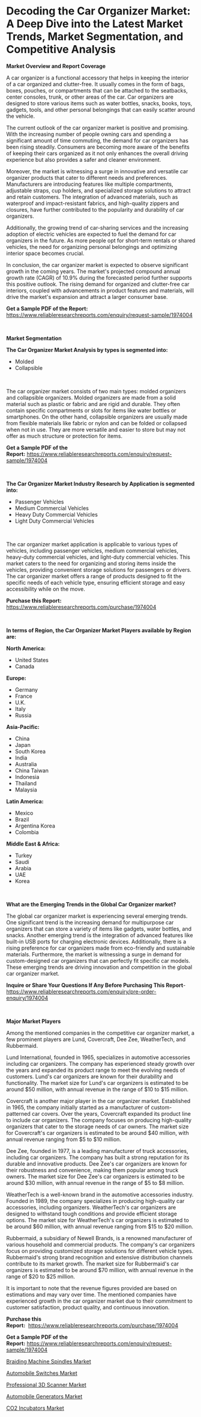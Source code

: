 <p><h1>Decoding the Car Organizer Market: A Deep Dive into the Latest Market Trends, Market Segmentation, and Competitive Analysis</h1></p><p><strong>Market Overview and Report Coverage</strong></p>
<p><p>A car organizer is a functional accessory that helps in keeping the interior of a car organized and clutter-free. It usually comes in the form of bags, boxes, pouches, or compartments that can be attached to the seatbacks, center consoles, trunk, or other areas of the car. Car organizers are designed to store various items such as water bottles, snacks, books, toys, gadgets, tools, and other personal belongings that can easily scatter around the vehicle.</p><p>The current outlook of the car organizer market is positive and promising. With the increasing number of people owning cars and spending a significant amount of time commuting, the demand for car organizers has been rising steadily. Consumers are becoming more aware of the benefits of keeping their cars organized as it not only enhances the overall driving experience but also provides a safer and cleaner environment.</p><p>Moreover, the market is witnessing a surge in innovative and versatile car organizer products that cater to different needs and preferences. Manufacturers are introducing features like multiple compartments, adjustable straps, cup holders, and specialized storage solutions to attract and retain customers. The integration of advanced materials, such as waterproof and impact-resistant fabrics, and high-quality zippers and closures, have further contributed to the popularity and durability of car organizers.</p><p>Additionally, the growing trend of car-sharing services and the increasing adoption of electric vehicles are expected to fuel the demand for car organizers in the future. As more people opt for short-term rentals or shared vehicles, the need for organizing personal belongings and optimizing interior space becomes crucial.</p><p>In conclusion, the car organizer market is expected to observe significant growth in the coming years. The market's projected compound annual growth rate (CAGR) of 10.9% during the forecasted period further supports this positive outlook. The rising demand for organized and clutter-free car interiors, coupled with advancements in product features and materials, will drive the market's expansion and attract a larger consumer base.</p></p>
<p><strong>Get a Sample PDF of the Report:</strong> <a href="https://www.reliableresearchreports.com/enquiry/request-sample/1974004">https://www.reliableresearchreports.com/enquiry/request-sample/1974004</a></p>
<p>&nbsp;</p>
<p><strong>Market Segmentation</strong></p>
<p><strong>The Car Organizer Market Analysis by types is segmented into:</strong></p>
<p><ul><li>Molded</li><li>Collapsible</li></ul></p>
<p>&nbsp;</p>
<p><p>The car organizer market consists of two main types: molded organizers and collapsible organizers. Molded organizers are made from a solid material such as plastic or fabric and are rigid and durable. They often contain specific compartments or slots for items like water bottles or smartphones. On the other hand, collapsible organizers are usually made from flexible materials like fabric or nylon and can be folded or collapsed when not in use. They are more versatile and easier to store but may not offer as much structure or protection for items.</p></p>
<p><strong>Get a Sample PDF of the Report:</strong>&nbsp;<a href="https://www.reliableresearchreports.com/enquiry/request-sample/1974004">https://www.reliableresearchreports.com/enquiry/request-sample/1974004</a></p>
<p>&nbsp;</p>
<p><strong>The Car Organizer Market Industry Research by Application is segmented into:</strong></p>
<p><ul><li>Passenger Vehicles</li><li>Medium Commercial Vehicles</li><li>Heavy Duty Commercial Vehicles</li><li>Light Duty Commercial Vehicles</li></ul></p>
<p>&nbsp;</p>
<p><p>The car organizer market application is applicable to various types of vehicles, including passenger vehicles, medium commercial vehicles, heavy-duty commercial vehicles, and light-duty commercial vehicles. This market caters to the need for organizing and storing items inside the vehicles, providing convenient storage solutions for passengers or drivers. The car organizer market offers a range of products designed to fit the specific needs of each vehicle type, ensuring efficient storage and easy accessibility while on the move.</p></p>
<p><strong>Purchase this Report:</strong>&nbsp; <a href="https://www.reliableresearchreports.com/purchase/1974004">https://www.reliableresearchreports.com/purchase/1974004</a></p>
<p>&nbsp;</p>
<p><strong>In terms of Region, the Car Organizer Market Players available by Region are:</strong></p>
<p>
    <p> <strong> North America: </strong>
        <ul>
            <li>United States</li>
            <li>Canada</li>
        </ul>
        </p> 
    <p> <strong> Europe: </strong>
        <ul>
            <li>Germany</li>
            <li>France</li>
            <li>U.K.</li>
            <li>Italy</li>
            <li>Russia</li>
        </ul>
        </p> 
    <p> <strong> Asia-Pacific: </strong>
        <ul>
            <li>China</li>
            <li>Japan</li>
            <li>South Korea</li>
            <li>India</li>
            <li>Australia</li>
            <li>China Taiwan</li>
            <li>Indonesia</li>
            <li>Thailand</li>
            <li>Malaysia</li>
        </ul>
        </p> 
    <p> <strong> Latin America: </strong>
        <ul>
            <li>Mexico</li>
            <li>Brazil</li>
            <li>Argentina Korea</li>
            <li>Colombia</li>
        </ul>
        </p> 
    <p> <strong> Middle East & Africa: </strong>
        <ul>
            <li>Turkey</li>
            <li>Saudi</li>
            <li>Arabia</li>
            <li>UAE</li>
            <li>Korea</li>
        </ul>
    </p>
    </p>
<p>&nbsp;</p>
<p><strong>What are the Emerging Trends in the Global Car Organizer market?</strong></p>
<p><p>The global car organizer market is experiencing several emerging trends. One significant trend is the increasing demand for multipurpose car organizers that can store a variety of items like gadgets, water bottles, and snacks. Another emerging trend is the integration of advanced features like built-in USB ports for charging electronic devices. Additionally, there is a rising preference for car organizers made from eco-friendly and sustainable materials. Furthermore, the market is witnessing a surge in demand for custom-designed car organizers that can perfectly fit specific car models. These emerging trends are driving innovation and competition in the global car organizer market.</p></p>
<p><strong>Inquire or Share Your Questions If Any Before Purchasing This Report</strong>- <a href="https://www.reliableresearchreports.com/enquiry/pre-order-enquiry/1974004">https://www.reliableresearchreports.com/enquiry/pre-order-enquiry/1974004</a></p>
<p>&nbsp;</p>
<p><strong>Major Market Players</strong></p>
<p><p>Among the mentioned companies in the competitive car organizer market, a few prominent players are Lund, Covercraft, Dee Zee, WeatherTech, and Rubbermaid. </p><p>Lund International, founded in 1965, specializes in automotive accessories including car organizers. The company has experienced steady growth over the years and expanded its product range to meet the evolving needs of customers. Lund's car organizers are known for their durability and functionality. The market size for Lund's car organizers is estimated to be around $50 million, with annual revenue in the range of $10 to $15 million.</p><p>Covercraft is another major player in the car organizer market. Established in 1965, the company initially started as a manufacturer of custom-patterned car covers. Over the years, Covercraft expanded its product line to include car organizers. The company focuses on producing high-quality organizers that cater to the storage needs of car owners. The market size for Covercraft's car organizers is estimated to be around $40 million, with annual revenue ranging from $5 to $10 million.</p><p>Dee Zee, founded in 1977, is a leading manufacturer of truck accessories, including car organizers. The company has built a strong reputation for its durable and innovative products. Dee Zee's car organizers are known for their robustness and convenience, making them popular among truck owners. The market size for Dee Zee's car organizers is estimated to be around $30 million, with annual revenue in the range of $5 to $8 million.</p><p>WeatherTech is a well-known brand in the automotive accessories industry. Founded in 1989, the company specializes in producing high-quality car accessories, including organizers. WeatherTech's car organizers are designed to withstand tough conditions and provide efficient storage options. The market size for WeatherTech's car organizers is estimated to be around $60 million, with annual revenue ranging from $15 to $20 million.</p><p>Rubbermaid, a subsidiary of Newell Brands, is a renowned manufacturer of various household and commercial products. The company's car organizers focus on providing customized storage solutions for different vehicle types. Rubbermaid's strong brand recognition and extensive distribution channels contribute to its market growth. The market size for Rubbermaid's car organizers is estimated to be around $70 million, with annual revenue in the range of $20 to $25 million.</p><p>It is important to note that the revenue figures provided are based on estimations and may vary over time. The mentioned companies have experienced growth in the car organizer market due to their commitment to customer satisfaction, product quality, and continuous innovation.</p></p>
<p><strong>Purchase this Report:</strong>&nbsp;&nbsp;<a href="https://www.reliableresearchreports.com/purchase/1974004">https://www.reliableresearchreports.com/purchase/1974004</a></p>
<p></p>
<p><strong>Get a Sample PDF of the Report:</strong>&nbsp;<a href="https://www.reliableresearchreports.com/enquiry/request-sample/1974004">https://www.reliableresearchreports.com/enquiry/request-sample/1974004</a></p>
<p><p><a href="https://www.linkedin.com/pulse/decoding-braiding-machine-spindles-market-deep-dive-latest-trends-96kqe/">Braiding Machine Spindles Market</a></p><p><a href="https://github.com/RickHolmes3/Market-Research-Report-List-2/blob/main/automobile-switches-market.md">Automobile Switches Market</a></p><p><a href="https://www.linkedin.com/pulse/professional-3d-scanner-market-insights-players-forecast-till-7th7e/">Professional 3D Scanner Market</a></p><p><a href="https://github.com/CliffMedina6/Market-Research-Report-List-2/blob/main/automobile-generators-market.md">Automobile Generators Market</a></p><p><a href="https://medium.com/@ridhantakke90/co2-incubators-market-outlook-industry-overview-and-forecast-2023-to-2030-1d9e077c26fe">CO2 Incubators Market</a></p></p>